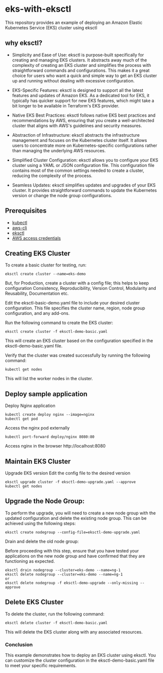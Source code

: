# eks-with-eksctl
This repository provides an example of deploying an Amazon Elastic Kubernetes Service (EKS) cluster using eksctl

## why eksctl? 
  * Simplicity and Ease of Use: eksctl is purpose-built specifically for creating and managing EKS clusters. It abstracts away much of the complexity of creating an EKS cluster and simplifies the process with straightforward commands and configurations. This makes it a great choice for users who want a quick and simple way to get an EKS cluster up and running without dealing with excessive configuration.

  * EKS-Specific Features: eksctl is designed to support all the latest features and updates of Amazon EKS. As a dedicated tool for EKS, it typically has quicker support for new EKS features, which might take a bit longer to be available in Terraform's EKS provider.

  * Native EKS Best Practices: eksctl follows native EKS best practices and recommendations by AWS, ensuring that you create a well-architected cluster that aligns with AWS's guidelines and security measures.

  * Abstraction of Infrastructure: eksctl abstracts the infrastructure management and focuses on the Kubernetes cluster itself. It allows users to concentrate more on Kubernetes-specific configurations rather than managing the underlying AWS resources.

  * Simplified Cluster Configuration: eksctl allows you to configure your EKS cluster using a YAML or JSON configuration file. This configuration file contains most of the common settings needed to create a cluster, reducing the complexity of the process.

  * Seamless Updates: eksctl simplifies updates and upgrades of your EKS cluster. It provides straightforward commands to update the Kubernetes version or change the node group configurations.

## Prerequisites
* [kubectl](https://kubernetes.io/docs/tasks/tools/)
* [aws-cli](https://docs.aws.amazon.com/cli/latest/userguide/getting-started-install.html)
* [eksctl](https://eksctl.io/introduction/#installation)
* [AWS access credentials](https://docs.aws.amazon.com/cli/latest/userguide/cli-configure-files.html)

## Creating EKS Cluster
To create a basic cluster for testing, run:
```
eksctl create cluster --name=eks-demo
```
But, for Production,  create a cluster with a config file; this helps to keep configuration Consistency, Reproducibility, Version Control, Modularity and Reusability, Documentation etc.


Edit the eksctl-basic-demo.yaml file to include your desired cluster configuration. This file specifies the cluster name, region, node group configuration, and any add-ons.

Run the following command to create the EKS cluster:

```
eksctl create cluster -f eksctl-demo-basic.yaml
```

This will create an EKS cluster based on the configuration specified in the eksctl-demo-basic.yaml file.

Verify that the cluster was created successfully by running the following command:

```
kubectl get nodes
```
This will list the worker nodes in the cluster.

## Deploy sample application
Deploy Nginx application
```
kubectl create deploy nginx --image=nginx
kubectl get pod
```
Access the nginx pod externally

```
kubectl port-forward deploy/nginx 8080:80
```
Access nginx in the browser http://localhost:8080

## Maintain EKS Cluster
Upgrade EKS version
Edit the config file to the desired version
```
eksctl upgrade cluster -f eksctl-demo-upgrade.yaml --approve
kubectl get nodes
```
## Upgrade the Node Group: 
To perform the upgrade, you will need to create a new node group with the updated configuration and delete the existing node group. 
This can be achieved using the following steps:
```
eksctl create nodegroup --config-file=eksctl-demo-upgrade.yaml
```
Drain and delete the old node group:

Before proceeding with this step, ensure that you have tested your applications on the new node group and have confirmed that they are functioning as expected.

```
eksctl drain nodegroup --cluster=eks-demo --name=ng-1
eksctl delete nodegroup --cluster=eks-demo --name=ng-1
or
eksctl delete nodegroup -f eksctl-demo-upgrade --only-missing --approve
```

## Delete EKS Cluster
To delete the cluster, run the following command:
```
eksctl delete cluster -f eksctl-demo-basic.yaml
```
This will delete the EKS cluster along with any associated resources.

### Conclusion
This example demonstrates how to deploy an EKS cluster using eksctl. You can customize the cluster configuration in the eksctl-demo-basic.yaml file to meet your specific requirements.
